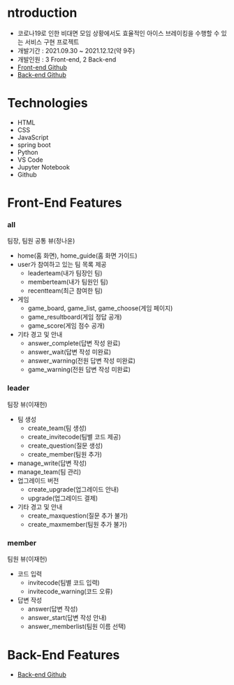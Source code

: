 # ntroduction

* 코로나19로 인한 비대면 모임 상황에서도 효율적인 아이스 브레이킹을 수행할 수 있는 서비스 구현 프로젝트
* 개발기간 : 2021.09.30 ~ 2021.12.12(약 9주)
* 개발인원 : 3 Front-end, 2 Back-end
* [Front-end Github](https://github.com/Ice-Breaking-Web-App/front-end)
* [Back-end Github](https://github.com/Ice-Breaking-Web-App/spring-boot-server)

# Technologies

* HTML
* CSS
* JavaScript
* spring boot
* Python
* VS Code
* Jupyter Notebook
* Github

# Front-End Features
### all
   팀장, 팀원 공통 뷰(정나윤)
   - home(홈 화면), home_guide(홈 화면 가이드)
   - user가 참여하고 있는 팀 목록 제공 
     - leaderteam(내가 팀장인 팀)
     - memberteam(내가 팀원인 팀)
     - recentteam(최근 참여한 팀)
   - 게임
     - game_board, game_list, game_choose(게임 페이지)
     - game_resultboard(게임 정답 공개)
     - game_score(게임 점수 공개)
   - 기타 경고 및 안내
     - answer_complete(답변 작성 완료)
     - answer_wait(답변 작성 미완료)
     - answer_warning(전원 답변 작성 미완료)
     - game_warning(전원 답변 작성 미완료)
   
### leader
   팀장 뷰(이재헌)
   - 팀 생성
     - create_team(팀 생성)
     - create_invitecode(팀별 코드 제공)
     - create_question(질문 생성)
     - create_member(팀원 추가)
   - manage_write(답변 작성)
   - manage_team(팀 관리)
   - 업그레이드 버전
     - create_upgrade(업그레이드 안내)
     - upgrade(업그레이드 결제)
   - 기타 경고 및 안내
     - create_maxquestion(질문 추가 불가)
     - create_maxmember(팀원 추가 불가)
   
### member
   팀원 뷰(이재헌)
   - 코드 입력
      - invitecode(팀별 코드 입력)
      - invitecode_warning(코드 오류)
   - 답변 작성
      - answer(답변 작성)
      - answer_start(답변 작성 안내)
      - answer_memberlist(팀원 이름 선택)

# Back-End Features

* [Back-end Github](https://github.com/Ice-Breaking-Web-App/spring-boot-server)
